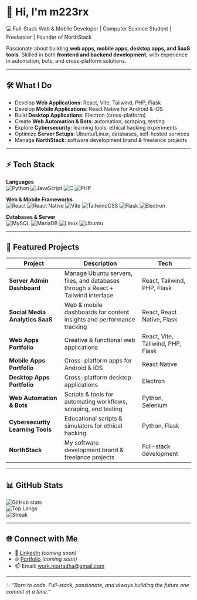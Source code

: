 # 👋 Hi, I'm m223rx  

💻 Full-Stack Web & Mobile Developer | Computer Science Student | Freelancer | Founder of NorthStack  

Passionate about building **web apps, mobile apps, desktop apps, and SaaS tools**. Skilled in both **frontend and backend development**, with experience in automation, bots, and cross-platform solutions.  

---

## 🛠️ What I Do
- Develop **Web Applications**: React, Vite, Tailwind, PHP, Flask  
- Develop **Mobile Applications**: React Native for Android & iOS  
- Build **Desktop Applications**: Electron (cross-platform)  
- Create **Web Automation & Bots**: automation, scraping, testing  
- Explore **Cybersecurity**: learning tools, ethical hacking experiments  
- Optimize **Server Setups**: Ubuntu/Linux, databases, self-hosted services  
- Manage **NorthStack**: software development brand & freelance projects  

---

## ⚡ Tech Stack

**Languages**  
![Python](https://img.shields.io/badge/Python-3776AB?style=flat&logo=python&logoColor=white) 
![JavaScript](https://img.shields.io/badge/JavaScript-F7DF1E?style=flat&logo=javascript&logoColor=black) 
![C](https://img.shields.io/badge/C-00599C?style=flat&logo=c&logoColor=white) 
![PHP](https://img.shields.io/badge/PHP-777BB4?style=flat&logo=php&logoColor=white)  

**Web & Mobile Frameworks**  
![React](https://img.shields.io/badge/React-20232A?style=flat&logo=react&logoColor=61DAFB) 
![React Native](https://img.shields.io/badge/React_Native-20232A?style=flat&logo=react&logoColor=61DAFB) 
![Vite](https://img.shields.io/badge/Vite-646CFF?style=flat&logo=vite&logoColor=white) 
![TailwindCSS](https://img.shields.io/badge/Tailwind_CSS-38B2AC?style=flat&logo=tailwind-css&logoColor=white) 
![Flask](https://img.shields.io/badge/Flask-000000?style=flat&logo=flask&logoColor=white) 
![Electron](https://img.shields.io/badge/Electron-47848F?style=flat&logo=electron&logoColor=white)  

**Databases & Server**  
![MySQL](https://img.shields.io/badge/MySQL-4479A1?style=flat&logo=mysql&logoColor=white) 
![MariaDB](https://img.shields.io/badge/MariaDB-003545?style=flat&logo=mariadb&logoColor=white) 
![Linux](https://img.shields.io/badge/Linux-FCC624?style=flat&logo=linux&logoColor=black) 
![Ubuntu](https://img.shields.io/badge/Ubuntu-E95420?style=flat&logo=ubuntu&logoColor=white)  

---

## 📌 Featured Projects
| Project | Description | Tech |
|---------|-------------|------|
| **Server Admin Dashboard** | Manage Ubuntu servers, files, and databases through a React + Tailwind interface | React, Tailwind, PHP, Flask |
| **Social Media Analytics SaaS** | Web & mobile dashboards for content insights and performance tracking | React, React Native, Flask |
| **Web Apps Portfolio** | Creative & functional web applications | React, Vite, Tailwind, PHP, Flask |
| **Mobile Apps Portfolio** | Cross-platform apps for Android & iOS | React Native |
| **Desktop Apps Portfolio** | Cross-platform desktop applications | Electron |
| **Web Automation & Bots** | Scripts & tools for automating workflows, scraping, and testing | Python, Selenium |
| **Cybersecurity Learning Tools** | Educational scripts & simulators for ethical hacking | Python, Flask |
| **NorthStack** | My software development brand & freelance projects | Full-stack development |

---

## 📊 GitHub Stats
![GitHub stats](https://github-readme-stats.vercel.app/api?username=m223rx&show_icons=true&theme=radical)  
![Top Langs](https://github-readme-stats.vercel.app/api/top-langs/?username=m223rx&layout=compact&theme=radical)  
![Streak](https://github-readme-streak-stats.herokuapp.com/?user=m223rx&theme=radical)  

---

## 🌐 Connect with Me
- 💼 [LinkedIn](#) *(coming soon)*  
- 🌐 [Portfolio](#) *(coming soon)*  
- 📫 Email: work.mortadha@gmail.com  

---

✨ *“Born to code. Full-stack, passionate, and always building the future one commit at a time.”*  

